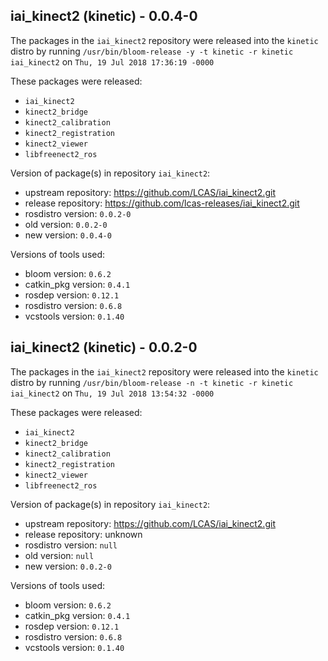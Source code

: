 ## iai_kinect2 (kinetic) - 0.0.4-0

The packages in the `iai_kinect2` repository were released into the `kinetic` distro by running `/usr/bin/bloom-release -y -t kinetic -r kinetic iai_kinect2` on `Thu, 19 Jul 2018 17:36:19 -0000`

These packages were released:
- `iai_kinect2`
- `kinect2_bridge`
- `kinect2_calibration`
- `kinect2_registration`
- `kinect2_viewer`
- `libfreenect2_ros`

Version of package(s) in repository `iai_kinect2`:

- upstream repository: https://github.com/LCAS/iai_kinect2.git
- release repository: https://github.com/lcas-releases/iai_kinect2.git
- rosdistro version: `0.0.2-0`
- old version: `0.0.2-0`
- new version: `0.0.4-0`

Versions of tools used:

- bloom version: `0.6.2`
- catkin_pkg version: `0.4.1`
- rosdep version: `0.12.1`
- rosdistro version: `0.6.8`
- vcstools version: `0.1.40`


## iai_kinect2 (kinetic) - 0.0.2-0

The packages in the `iai_kinect2` repository were released into the `kinetic` distro by running `/usr/bin/bloom-release -n -t kinetic -r kinetic iai_kinect2` on `Thu, 19 Jul 2018 13:54:32 -0000`

These packages were released:
- `iai_kinect2`
- `kinect2_bridge`
- `kinect2_calibration`
- `kinect2_registration`
- `kinect2_viewer`
- `libfreenect2_ros`

Version of package(s) in repository `iai_kinect2`:

- upstream repository: https://github.com/LCAS/iai_kinect2.git
- release repository: unknown
- rosdistro version: `null`
- old version: `null`
- new version: `0.0.2-0`

Versions of tools used:

- bloom version: `0.6.2`
- catkin_pkg version: `0.4.1`
- rosdep version: `0.12.1`
- rosdistro version: `0.6.8`
- vcstools version: `0.1.40`


